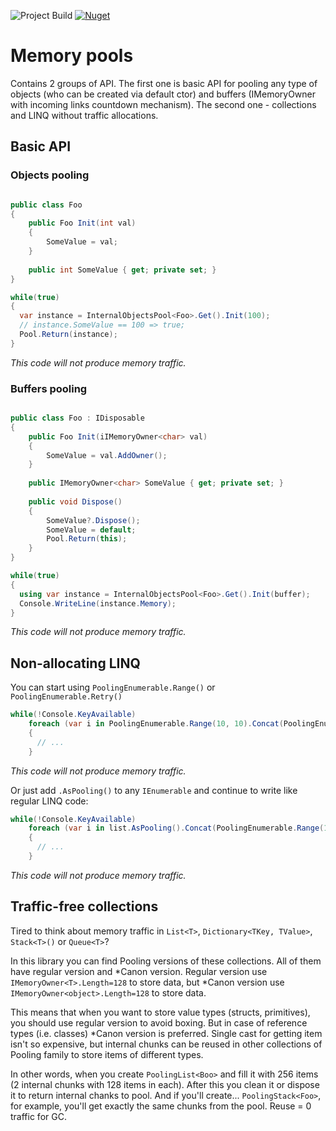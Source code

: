 ![Project Build](https://github.com/sidristij/memory-pools/workflows/.NET%20Core/badge.svg)
[![Nuget](https://img.shields.io/nuget/v/MemoryPools?logo=MemoryPools)](https://www.nuget.org/packages/MemoryPools/)

# Memory pools

Contains 2 groups of API. The first one is basic API for pooling any type of objects (who can be created via default ctor) and buffers (IMemoryOwner<T> with incoming links countdown mechanism). The second one - collections and LINQ without traffic allocations.

## Basic API

### Objects pooling

```csharp

public class Foo
{
    public Foo Init(int val)
    {
        SomeValue = val;
    }
    
    public int SomeValue { get; private set; }
}

while(true)
{
  var instance = InternalObjectsPool<Foo>.Get().Init(100);
  // instance.SomeValue == 100 => true;
  Pool.Return(instance);
}

```
*This code will not produce memory traffic.*

### Buffers pooling

```csharp

public class Foo : IDisposable
{
    public Foo Init(iIMemoryOwner<char> val)
    {
        SomeValue = val.AddOwner();
    }
    
    public IMemoryOwner<char> SomeValue { get; private set; }
    
    public void Dispose()
    {
        SomeValue?.Dispose();
        SomeValue = default;
        Pool.Return(this);
    }
}

while(true)
{
  using var instance = InternalObjectsPool<Foo>.Get().Init(buffer);
  Console.WriteLine(instance.Memory);
}

```
*This code will not produce memory traffic.*

## Non-allocating LINQ

You can start using `PoolingEnumerable.Range()` or `PoolingEnumerable.Retry()`

```csharp
while(!Console.KeyAvailable)
    foreach (var i in PoolingEnumerable.Range(10, 10).Concat(PoolingEnumerable.Range(10, 10)).Intersect(PoolingEnumerable.Range(15, 5)))
    {
      // ...
    }
```
*This code will not produce memory traffic.*

Or just add `.AsPooling()` to any `IEnumerable` and continue to write like regular LINQ code:


```csharp
while(!Console.KeyAvailable)
    foreach (var i in list.AsPooling().Concat(PoolingEnumerable.Range(10, 10)).Intersect(PoolingEnumerable.Range(15, 5)))
    {
      // ...
    }
```
*This code will not produce memory traffic.*

## Traffic-free collections

Tired to think about memory traffic in `List<T>`, `Dictionary<TKey, TValue>`, `Stack<T>()` or `Queue<T>`?

In this library you can find Pooling versions of these collections. All of them have regular version and *Canon version. Regular version use `IMemoryOwner<T>.Length=128` to store data, but *Canon version use `IMemoryOwner<object>.Length=128` to store data. 

This means that when you want to store value types (structs, primitives), you should use regular version to avoid boxing. But in case of reference types (i.e. classes) *Canon version is preferred. Single cast for getting item isn't so expensive, but internal chunks can be reused in other collections of Pooling family to store items of different types.

In other words, when you create `PoolingList<Boo>` and fill it with 256 items (2 internal chunks with 128 items in each). After this you clean it or dispose it to return internal chanks to pool. And if you'll create... `PoolingStack<Foo>`, for example, you'll get exactly the same chunks from the pool. Reuse = 0 traffic for GC.
